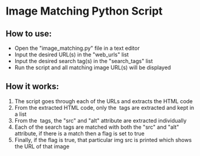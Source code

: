 # Image Matching Python Script

## How to use:
* Open the "image_matching.py" file in a text editor
* Input the desired URL(s) in the "web_urls" list
* Input the desired search tag(s) in the "search_tags" list
* Run the script and all matching image URL(s) will be displayed

## How it works:
1. The script goes through each of the URLs and extracts the HTML code
2. From the extracted HTML code, only the <img> tags are extracted and kept in a list
3. From the <img> tags, the "src" and "alt" attribute are extracted individually
4. Each of the search tags are matched with both the "src" and "alt" attribute, if there is a match then a flag is set to true
5. Finally, if the flag is true, that particular img src is printed which shows the URL of that image
